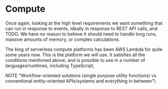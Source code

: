 # Compute

Once again, looking at the high level requirements we want something that can run in response to events, ideally in response to REST API calls, and TODO. We have no reason to believe it should need to handle long runs, massive amounts of memory, or complex calculations.

The king of serverless compute platforms has been AWS Lambda for quite some years now. This is the platform we will use. It satisfies all the conditions mentioned above, and is possible to use in a number of languages/runtimes, including TypeScript,

NOTE  “Workflow-oriented solutions (single purpose utility functions) vs conventional entity-oriented APIs/systems and everything in between”\
